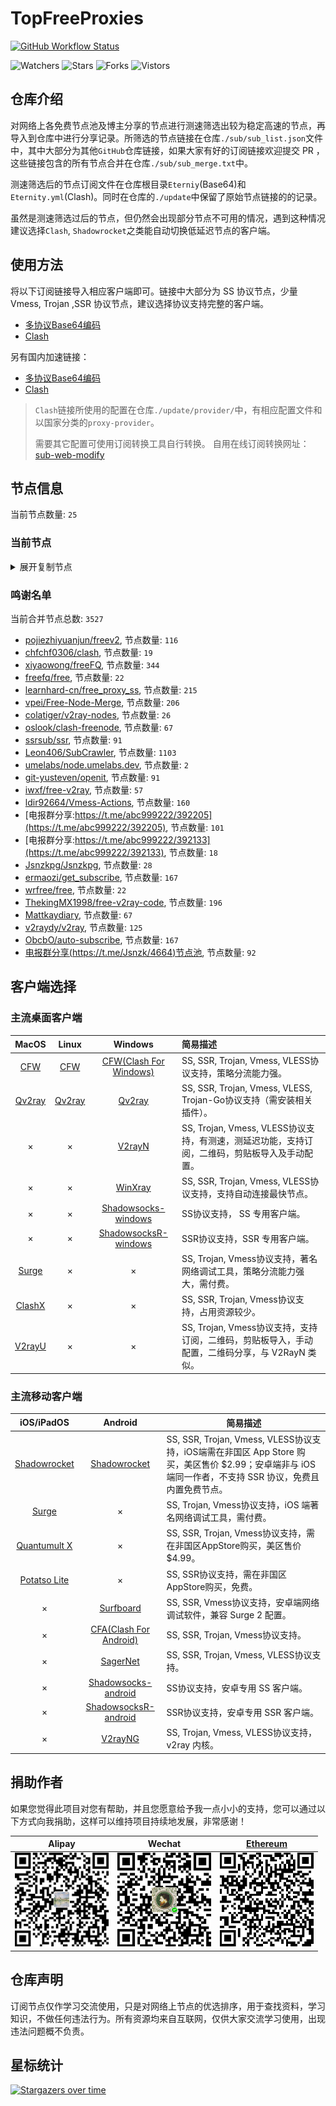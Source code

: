# TopFreeProxies
[![GitHub Workflow Status](https://img.shields.io/github/workflow/status/alanbobs999/topfreeproxies/sub_merge?label=sub_merge)](https://github.com/alanbobs999/TopFreeProxies/actions/workflows/sub_merge.yml) 

![Watchers](https://img.shields.io/github/watchers/alanbobs999/topfreeproxies) ![Stars](https://img.shields.io/github/stars/alanbobs999/topfreeproxies) ![Forks](https://img.shields.io/github/forks/alanbobs999/topfreeproxies) ![Vistors](https://visitor-badge.laobi.icu/badge?page_id=alanbobs999.topfreeproxies)

## 仓库介绍
对网络上各免费节点池及博主分享的节点进行测速筛选出较为稳定高速的节点，再导入到仓库中进行分享记录。所筛选的节点链接在仓库`./sub/sub_list.json`文件中，其中大部分为其他`GitHub`仓库链接，如果大家有好的订阅链接欢迎提交 PR ，这些链接包含的所有节点合并在仓库`./sub/sub_merge.txt`中。

测速筛选后的节点订阅文件在仓库根目录`Eterniy`(Base64)和`Eternity.yml`(Clash)。同时在仓库的`./update`中保留了原始节点链接的的记录。

虽然是测速筛选过后的节点，但仍然会出现部分节点不可用的情况，遇到这种情况建议选择`Clash`, `Shadowrocket`之类能自动切换低延迟节点的客户端。

## 使用方法
将以下订阅链接导入相应客户端即可。链接中大部分为 SS 协议节点，少量 Vmess, Trojan ,SSR 协议节点，建议选择协议支持完整的客户端。

- [多协议Base64编码](https://raw.githubusercontent.com/alanbobs999/TopFreeProxies/master/Eternity)
- [Clash](https://raw.githubusercontent.com/alanbobs999/TopFreeProxies/master/Eternity.yml)

另有国内加速链接：

- [多协议Base64编码](https://raw.fastgit.org/alanbobs999/TopFreeProxies/master/Eternity)
- [Clash](https://raw.fastgit.org/alanbobs999/TopFreeProxies/master/Eternity.yml)

>`Clash`链接所使用的配置在仓库`./update/provider/`中，有相应配置文件和以国家分类的`proxy-provider`。
>
>需要其它配置可使用订阅转换工具自行转换。
>自用在线订阅转换网址：[sub-web-modify](https://sub.v1.mk/)

## 节点信息
当前节点数量: `25`
### 当前节点
<details>
  <summary>展开复制节点</summary>

    vmess://ewogICJ2IjogMiwKICAicHMiOiAi8J+HpvCfh7ZOT1dIRVJFLTAuMC4wLjAtMDAiLAogICJhZGQiOiAidjIua3I0Lmhnd2MueHl6IiwKICAicG9ydCI6IDEwMDA2LAogICJpZCI6ICI1ZDgxMjk5NS1iOTVjLTQ3ZmMtYTU2Mi03NTAxNzNhZWIzMDUiLAogICJhaWQiOiAwLAogICJzY3kiOiAiYXV0byIsCiAgIm5ldCI6ICJ3cyIsCiAgInR5cGUiOiBudWxsLAogICJob3N0IjogInYyLmtyNC5oZ3djLnh5eiIsCiAgInBhdGgiOiAiLyIsCiAgInRscyI6IGZhbHNlLAogICJzbmkiOiAiIgp9
    vmess://ewogICJ2IjogMiwKICAicHMiOiAi8J+HpvCfh7pBVS0xNTAuMjMwLjE0LjQ4LTAxIiwKICAiYWRkIjogIjE1MC4yMzAuMTQuNDgiLAogICJwb3J0IjogNDU1NjUsCiAgImlkIjogIjc3YmRiYTVmLWYzOGItNDI3Yi1jMjFhLTI3MTJjNTMwYTcxZCIsCiAgImFpZCI6IDAsCiAgInNjeSI6ICJhdXRvIiwKICAibmV0IjogIndzIiwKICAidHlwZSI6IG51bGwsCiAgImhvc3QiOiAiYXdlaWtlamktWW91VHViZS1URyIsCiAgInBhdGgiOiAiL2luZGV4IiwKICAidGxzIjogZmFsc2UsCiAgInNuaSI6ICIiCn0=
    ss://YWVzLTI1Ni1nY206UmV4bkJnVTdFVjVBRHhHQDE3Mi45OS4xOTAuOTI6NzAwMg==#%F0%9F%87%AC%F0%9F%87%A7GB-172.99.190.92-02
    ss://YWVzLTI1Ni1nY206WTZSOXBBdHZ4eHptR0NANjIuMjEwLjIwOS41MDozMzA2#%F0%9F%87%A6%F0%9F%87%B6FR-62.210.209.50-03
    ss://YWVzLTEyOC1nY206YTlkYmRmYmMtMDk2NC00YmMyLThiMzktNmU5YzNlOWZkOGQwQGNlbnRyYWxjaGluYTEuY2xvdWRsaW5rMTIzLmNvbTozNzAwOQ==#%F0%9F%87%AD%F0%9F%87%B0HK-116.162.33.223-04
    trojan://8913bd4d-d7e0-41bd-9ec0-de017adf7a49@fs.evertheless.art:54621#%F0%9F%87%AD%F0%9F%87%B0HK-183.240.60.139-05
    trojan://3ba2dafb-58c7-3cc8-8627-d1895bafbddc@az.transfer.mugocloud.top:28131#%F0%9F%87%AD%F0%9F%87%B0HK-104.208.66.161-06
    trojan://3ba2dafb-58c7-3cc8-8627-d1895bafbddc@az.transfer.mugocloud.top:25418#%F0%9F%87%AD%F0%9F%87%B0HK-104.208.66.161-07
    trojan://3ba2dafb-58c7-3cc8-8627-d1895bafbddc@az.transfer.mugocloud.top:22332#%F0%9F%87%AD%F0%9F%87%B0HK-104.208.66.161-08
    trojan://3ba2dafb-58c7-3cc8-8627-d1895bafbddc@az.transfer.mugocloud.top:22212#%F0%9F%87%AD%F0%9F%87%B0HK-104.208.66.161-09
    trojan://3ba2dafb-58c7-3cc8-8627-d1895bafbddc@az.transfer.mugocloud.top:23412#%F0%9F%87%AD%F0%9F%87%B0HK-104.208.66.161-10
    trojan://3ba2dafb-58c7-3cc8-8627-d1895bafbddc@az.transfer.mugocloud.top:26316#%F0%9F%87%AD%F0%9F%87%B0HK-104.208.66.161-11
    trojan://3ba2dafb-58c7-3cc8-8627-d1895bafbddc@az.transfer.mugocloud.top:24312#%F0%9F%87%AD%F0%9F%87%B0HK-104.208.66.161-12
    trojan://b3d27d09-77fe-431d-9829-6eba7dce20b0@20.24.85.234:8001#%F0%9F%87%AD%F0%9F%87%B0HK-20.24.85.234-13
    trojan://3ba2dafb-58c7-3cc8-8627-d1895bafbddc@az.transfer.mugocloud.top:29456#%F0%9F%87%AD%F0%9F%87%B0HK-104.208.66.161-14
    trojan://3ba2dafb-58c7-3cc8-8627-d1895bafbddc@cs.transfer.mugocloud.top:23156#%F0%9F%87%AD%F0%9F%87%B0HK-116.162.33.223-15
    trojan://3ba2dafb-58c7-3cc8-8627-d1895bafbddc@az.transfer.mugocloud.top:26336#%F0%9F%87%AD%F0%9F%87%B0HK-104.208.66.161-16
    trojan://b3d27d09-77fe-431d-9829-6eba7dce20b0@20.24.85.234:8002#%F0%9F%87%AD%F0%9F%87%B0HK-20.24.85.234-17
    trojan://3ba2dafb-58c7-3cc8-8627-d1895bafbddc@cs.transfer.mugocloud.top:21112#%F0%9F%87%AD%F0%9F%87%B0HK-116.162.33.223-18
    trojan://6593b778-e45e-4f94-b5ae-641d4b7b02ae@20.24.85.234:8002#%F0%9F%87%AD%F0%9F%87%B0HK-20.24.85.234-19
    trojan://3ba2dafb-58c7-3cc8-8627-d1895bafbddc@az.transfer.mugocloud.top:25998#%F0%9F%87%AD%F0%9F%87%B0HK-104.208.66.161-20
    trojan://6593b778-e45e-4f94-b5ae-641d4b7b02ae@13.208.54.132:443#%F0%9F%87%AF%F0%9F%87%B5JP-13.208.54.132-21
    trojan://6593b778-e45e-4f94-b5ae-641d4b7b02ae@16.162.160.70:443#%F0%9F%87%AD%F0%9F%87%B0HK-16.162.160.70-22
    trojan://6Uu5c0cJUV@s1.kaxff.com:15654#%F0%9F%87%B8%F0%9F%87%ACSG-138.2.68.88-23
    trojan://6593b778-e45e-4f94-b5ae-641d4b7b02ae@26.earths.team:443#%F0%9F%87%AD%F0%9F%87%B0HK-16.162.160.70-24

</details>

### 鸣谢名单
当前合并节点总数: `3527`
- [pojiezhiyuanjun/freev2](https://github.com/pojiezhiyuanjun/freev2), 节点数量: `116`
- [chfchf0306/clash](https://github.com/chfchf0306/clash), 节点数量: `19`
- [xiyaowong/freeFQ](https://github.com/xiyaowong/freeFQ), 节点数量: `344`
- [freefq/free](https://github.com/freefq/free), 节点数量: `22`
- [learnhard-cn/free_proxy_ss](https://github.com/learnhard-cn/free_proxy_ss), 节点数量: `215`
- [vpei/Free-Node-Merge](https://github.com/vpei/Free-Node-Merge), 节点数量: `206`
- [colatiger/v2ray-nodes](https://github.com/colatiger/v2ray-nodes), 节点数量: `26`
- [oslook/clash-freenode](https://github.com/oslook/clash-freenode), 节点数量: `67`
- [ssrsub/ssr](https://github.com/ssrsub/ssr), 节点数量: `91`
- [Leon406/SubCrawler](https://github.com/Leon406/SubCrawler), 节点数量: `1103`
- [umelabs/node.umelabs.dev](https://github.com/umelabs/node.umelabs.dev), 节点数量: `2`
- [git-yusteven/openit](https://github.com/git-yusteven/openit), 节点数量: `91`
- [iwxf/free-v2ray](https://github.com/iwxf/free-v2ray), 节点数量: `57`
- [ldir92664/Vmess-Actions](https://github.com/ldir92664/Vmess-Actions), 节点数量: `160`
- [电报群分享:https://t.me/abc999222/392205](https://t.me/abc999222/392205), 节点数量: `101`
- [电报群分享:https://t.me/abc999222/392133](https://t.me/abc999222/392133), 节点数量: `18`
- [Jsnzkpg/Jsnzkpg](https://github.com/Jsnzkpg/Jsnzkpg), 节点数量: `28`
- [ermaozi/get_subscribe](https://github.com/ermaozi/get_subscribe), 节点数量: `167`
- [wrfree/free](https://github.com/wrfree/free), 节点数量: `22`
- [ThekingMX1998/free-v2ray-code](https://github.com/ThekingMX1998/free-v2ray-code), 节点数量: `196`
- [Mattkaydiary](https://www.mattkaydiary.com), 节点数量: `67`
- [v2raydy/v2ray](https://github.com/v2raydy/v2ray), 节点数量: `125`
- [ObcbO/auto-subscribe](https://github.com/ObcbO/auto-subscribe), 节点数量: `167`
- [电报群分享(https://t.me/Jsnzk/4664)节点池](https://pool.jinxnet.xyz), 节点数量: `92`

## 客户端选择
### 主流桌面客户端
|                            MacOS                             |                            Linux                             |                           Windows                            | 简易描述                                           |
| :----------------------------------------------------------: | :----------------------------------------------------------: | :----------------------------------------------------------: | :------------------------------------------------- |
| [CFW](https://github.com/Fndroid/clash_for_windows_pkg/releases) | [CFW](https://github.com/Fndroid/clash_for_windows_pkg/releases) | [CFW(Clash For Windows)](https://github.com/Fndroid/clash_for_windows_pkg/releases) | SS, SSR, Trojan, Vmess, VLESS协议支持，策略分流能力强。            |
|     [Qv2ray](https://github.com/Qv2ray/Qv2ray/releases)      |     [Qv2ray](https://github.com/Qv2ray/Qv2ray/releases)      |     [Qv2ray](https://github.com/Qv2ray/Qv2ray/releases)      | SS, SSR, Trojan, Vmess, VLESS, Trojan-Go协议支持（需安装相关插件）。 |
|                              ×                               |                              ×                               |      [V2rayN](https://github.com/2dust/v2rayN/releases)      | SS, Trojan, Vmess, VLESS协议支持，有测速，测延迟功能，支持订阅，二维码，剪贴板导入及手动配置。                 |
|                              ×                               |                              ×                               |    [WinXray](https://github.com/TheMRLL/winxray/releases)    | SS, SSR, Trojan, Vmess, VLESS协议支持，支持自动连接最快节点。            |
|                              ×                               |                              ×                               | [Shadowsocks-windows](https://github.com/shadowsocks/shadowsocks-windows/releases) | SS协议支持， SS 专用客户端。                                       |
|                              ×                               |                              ×                               | [ShadowsocksR-windows](https://github.com/HMBSbige/ShadowsocksR-Windows/releases) | SSR协议支持，SSR 专用客户端。                                      |
|                [Surge](https://nssurge.com/)                 |                              ×                               |                              ×                               | SS, Trojan, Vmess协议支持，著名网络调试工具，策略分流能力强大，需付费。                        |
|   [ClashX](https://github.com/yichengchen/clashX/releases)   |                              ×                               |                              ×                               | SS, SSR, Trojan, Vmess协议支持，占用资源较少。                   |
|      [V2rayU](https://github.com/yanue/V2rayU/releases)      |                              ×                               |                              ×                               | SS, Trojan, Vmess协议支持，支持订阅，二维码，剪贴板导入，手动配置，二维码分享，与 V2RayN 类似。                        |

### 主流移动客户端
|                          iOS/iPadOS                          |                           Android                            | 简易描述                                                     |
| :----------------------------------------------------------: | :----------------------------------------------------------: | ------------------------------------------------------------ |
| [Shadowrocket](https://apps.apple.com/us/app/shadowrocket/id932747118) | [Shadowrocket](https://play.google.com/store/apps/details?id=com.v2cross.proxy) | SS, SSR, Trojan, Vmess, VLESS协议支持，iOS端需在非国区 App Store 购买，美区售价 $2.99；安卓端非与 iOS 端同一作者，不支持 SSR 协议，免费且内置免费节点。 |
|                [Surge](https://nssurge.com/)                 |                              ×                               | SS, Trojan, Vmess协议支持，iOS 端著名网络调试工具，需付费。                                  |
| [Quantumult X](https://apps.apple.com/us/app/quantumult-x/id1443988620) |                              ×                               | SS, SSR, Trojan, Vmess协议支持，需在非国区AppStore购买，美区售价$4.99。 |
| [Potatso Lite](https://apps.apple.com/us/app/potatso-lite/id1239860606) |                              ×                               | SS, SSR协议支持，需在非国区AppStore购买，免费。              |
|                              ×                               | [Surfboard](https://play.google.com/store/apps/details?id=com.getsurfboard) | SS, SSR, Vmess协议支持，安卓端网络调试软件，兼容 Surge 2 配置。 |
|                              ×                               | [CFA(Clash For Android)](https://github.com/Kr328/ClashForAndroid/releases) | SS, SSR, Trojan, Vmess协议支持。                             |
|                              ×                               |  [SagerNet](https://github.com/SagerNet/SagerNet/releases)   | SS, SSR, Trojan, Vmess, VLESS协议支持。                      |
|                              ×                               | [Shadowsocks-android](https://github.com/shadowsocks/shadowsocks-android/releases) | SS协议支持，安卓专用 SS 客户端。                                                 |
|                              ×                               | [ShadowsocksR-android](https://github.com/HMBSbige/ShadowsocksR-Android/releases) | SSR协议支持，安卓专用 SSR 客户端。                                                |
|                              ×                               |     [V2rayNG](https://github.com/2dust/v2rayNG/releases)     | SS, Trojan, Vmess, VLESS协议支持，v2ray 内核。                           |

## 捐助作者
如果您觉得此项目对您有帮助，并且您愿意给予我一点小小的支持，您可以通过以下方式向我捐助，这样可以维持项目持续地发展，非常感谢！

| Alipay | Wechat | [Ethereum](https://etherscan.io/address/0xa7736a92aca8325c1f57664ee9453d465343eabe) |
| :------: | :------: | :------: | 
| <img width="150" src="./utils/donate/alipay.png"> | <img width="150" src="./utils/donate/wechat.png"> | <img width="150" src="./utils/donate/ethereum.png"> | 

## 仓库声明
订阅节点仅作学习交流使用，只是对网络上节点的优选排序，用于查找资料，学习知识，不做任何违法行为。所有资源均来自互联网，仅供大家交流学习使用，出现违法问题概不负责。

## 星标统计
[![Stargazers over time](https://starchart.cc/alanbobs999/TopFreeProxies.svg)](https://starchart.cc/alanbobs999/TopFreeProxies)
